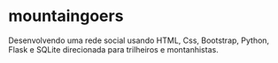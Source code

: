 # mountaingoers
Desenvolvendo uma rede social usando HTML, Css, Bootstrap, Python, Flask e SQLite direcionada para trilheiros e montanhistas.
